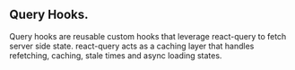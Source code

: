 ## Query Hooks.

Query hooks are reusable custom hooks that leverage react-query to fetch server side state. react-query acts
as a caching layer that handles refetching, caching, stale times and async loading states.
